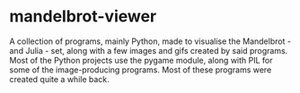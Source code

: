 # mandelbrot-viewer
A collection of programs, mainly Python, made to visualise the Mandelbrot - and Julia - set, along with a few images and gifs created by said programs. Most of the Python projects use the pygame module, along with PIL for some of the image-producing programs.
Most of these programs were created quite a while back.
